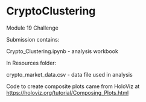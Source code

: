# CryptoClustering
Module 19 Challenge


Submission contains:

Crypto_Clustering.ipynb - analysis workbook

In Resources folder:

crypto_market_data.csv - data file used in analysis

Code to create composite plots came from HoloViz at https://holoviz.org/tutorial/Composing_Plots.html
